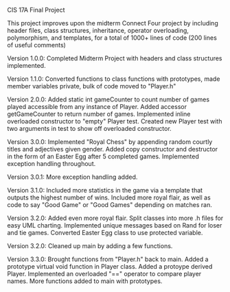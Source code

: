 CIS 17A Final Project

This project improves upon the midterm Connect Four project by including header files, class structures, inheritance, operator overloading, polymorphism, and templates, for a total of 1000+ lines of code (200 lines of useful comments)

Version 1.0.0: Completed Midterm Project with headers and class structures implemented.

Version 1.1.0: Converted functions to class functions with prototypes, made member variables private, bulk of code moved to "Player.h"

Version 2.0.0: Added static int gameCounter to count number of games played accessible from any instance of Player.
               Added accessor getGameCounter to return number of games.
               Implemented inline overloaded constructor to "empty" Player test.
               Created new Player test with two arguments in test to show off overloaded constructor.
              
Version 3.0.0: Implemented "Royal Chess" by appending random courtly titles and adjectives given gender.
               Added copy constructor and destructor in the form of an Easter Egg after 5 completed games.
               Implemented exception handling throughout.
               
Version 3.0.1: More exception handling added.

Version 3.1.0: Included more statistics in the game via a template that outputs the highest number of wins.
               Included more royal flair, as well as code to say "Good Game" or "Good Games" depending on matches ran.
               
Version 3.2.0: Added even more royal flair. Split classes into more .h files for easy UML charting. Implemented unique
               messages based on Rand for loser and tie games. Converted Easter Egg class to use protected variable.
               
Version 3.2.0: Cleaned up main by adding a few functions.

Version 3.3.0: Brought functions from "Player.h" back to main. Added a prototype virtual void function in Player class.
               Added a protoype derived Player. Implemented an overloaded "==" operator to compare player names. More
               functions added to main with prototypes.
               
  
